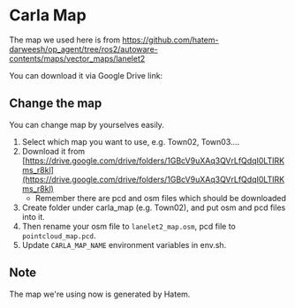 # Carla Map

The map we used here is from https://github.com/hatem-darweesh/op_agent/tree/ros2/autoware-contents/maps/vector_maps/lanelet2

You can download it via Google Drive link: 

## Change the map

You can change map by yourselves easily.

1. Select which map you want to use, e.g. Town02, Town03....
2. Download it from [https://drive.google.com/drive/folders/1GBcV9uXAq3QVrLfQdqI0LTIRKms_r8kl](https://drive.google.com/drive/folders/1GBcV9uXAq3QVrLfQdqI0LTIRKms_r8kl)
    - Remember there are pcd and osm files which should be downloaded
3. Create folder under carla_map (e.g. Town02), and put osm and pcd files into it.
4. Then rename your osm file to `lanelet2_map.osm`, pcd file to `pointcloud_map.pcd`.
5. Update `CARLA_MAP_NAME` environment variables in env.sh.

## Note

The map we're using now is generated by Hatem.
